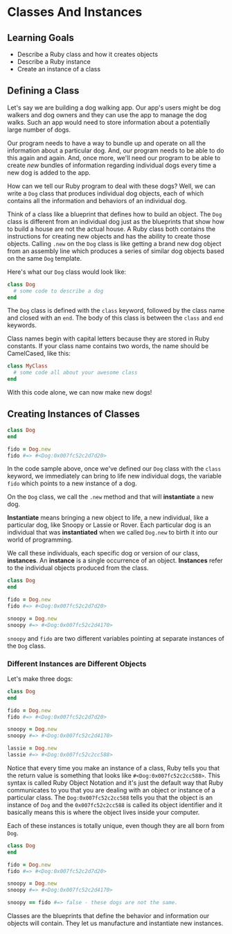 # Classes And Instances

## Learning Goals

- Describe a Ruby class and how it creates objects
- Describe a Ruby instance
- Create an instance of a class

## Defining a Class

Let's say we are building a dog walking app. Our app's users might be dog
walkers and dog owners and they can use the app to manage the dog walks. Such an
app would need to store information about a potentially large number of dogs.

Our program needs to have a way to bundle up and operate on all the information
about a particular dog. And, our program needs to be able to do this again and
again. And, once more, we'll need our program to be able to create _new_ bundles
of information regarding individual dogs every time a new dog is added to the
app.

How can we tell our Ruby program to deal with these dogs? Well, we can write a
`Dog` class that produces individual dog objects, each of which contains all the
information and behaviors of an individual dog.

Think of a class like a blueprint that defines how to build an object. The
`Dog` class is different from an individual dog just as the blueprints that show
how to build a house are not the actual house. A Ruby class both contains the
instructions for creating new objects and has the ability to create those
objects. Calling `.new` on the `Dog` class is like getting a brand new dog
object from an assembly line which produces a series of similar dog objects
based on the same `Dog` template.

Here's what our `Dog` class would look like:

```ruby
class Dog
  # some code to describe a dog
end
```

The `Dog` class is defined with the `class` keyword, followed by the class name
and closed with an `end`. The body of this class is between the `class` and
`end` keywords.

Class names begin with capital letters because they are stored in Ruby
constants. If your class name contains two words, the name should be CamelCased,
like this:

```ruby
class MyClass
  # some code all about your awesome class
end
```

With this code alone, we can now make new dogs!

## Creating Instances of Classes

```ruby
class Dog
end

fido = Dog.new
fido #=> #<Dog:0x007fc52c2d7d20>
```

In the code sample above, once we've defined our `Dog` class with the `class`
keyword, we immediately can bring to life new individual dogs, the variable
`fido` which points to a new instance of a dog.

On the `Dog` class, we call the `.new` method and that will **instantiate** a
new dog.

**Instantiate** means bringing a new object to life, a new individual, like a
particular dog, like Snoopy or Lassie or Rover. Each particular dog is an
individual that was **instantiated** when we called `Dog.new` to birth it into
our world of programming.

We call these individuals, each specific dog or version of our class,
**instances**. An **instance** is a single occurrence of an object.
**Instances** refer to the individual objects produced from the class.

```ruby
class Dog
end

fido = Dog.new
fido #=> #<Dog:0x007fc52c2d7d20>

snoopy = Dog.new
snoopy #=> #<Dog:0x007fc52c2d4170>
```

`snoopy` and `fido` are two different variables pointing at separate instances
of the `Dog` class.

### Different Instances are Different Objects

Let's make three dogs:

```ruby
class Dog
end

fido = Dog.new
fido #=> #<Dog:0x007fc52c2d7d20>

snoopy = Dog.new
snoopy #=> #<Dog:0x007fc52c2d4170>

lassie = Dog.new
lassie #=> #<Dog:0x007fc52c2cc588>
```

Notice that every time you make an instance of a class, Ruby tells you that the
return value is something that looks like `#<Dog:0x007fc52c2cc588>`. This syntax
is called Ruby Object Notation and it's just the default way that Ruby
communicates to you that you are dealing with an object or instance of a
particular class. The `Dog:0x007fc52c2cc588` tells you that the object is an
instance of `Dog` and the `0x007fc52c2cc588` is called its object identifier and
it basically means this is where the object lives inside your computer.

Each of these instances is totally unique, even though they are all born from
`Dog`.

```ruby
class Dog
end

fido = Dog.new
fido #=> #<Dog:0x007fc52c2d7d20>

snoopy = Dog.new
snoopy #=> #<Dog:0x007fc52c2d4170>

snoopy == fido #=> false - these dogs are not the same.
```

Classes are the blueprints that define the behavior and information our objects
will contain. They let us manufacture and instantiate new instances.
